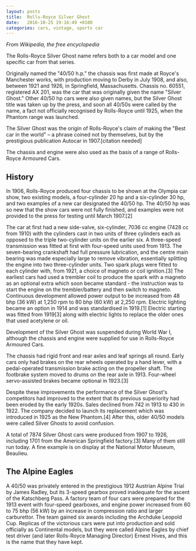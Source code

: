 ```yaml
---
layout: posts
title:  Rolls-Royce Silver Ghost
date:   2016-10-25 19:16:49 +0100
categories: cars, vintage, sports car
---
```

_From Wikipedia, the free encyclopedia_

The Rolls-Royce Silver Ghost name refers both to a car model and one specific car from that series.

Originally named the "40/50 h.p." the chassis was first made at Royce's Manchester works, with production moving to Derby in July 1908, and also, between 1921 and 1926, in Springfield, Massachusetts. Chassis no. 60551, registered AX 201, was the car that was originally given the name "Silver Ghost." Other 40/50 hp cars were also given names, but the Silver Ghost title was taken up by the press, and soon all 40/50s were called by the name, a fact not officially recognised by Rolls-Royce until 1925, when the Phantom range was launched.

The Silver Ghost was the origin of Rolls-Royce's claim of making the "Best car in the world" – a phrase coined not by themselves, but by the prestigious publication Autocar in 1907.[citation needed]

The chassis and engine were also used as the basis of a range of Rolls-Royce Armoured Cars.

## History
In 1906, Rolls-Royce produced four chassis to be shown at the Olympia car show, two existing models, a four-cylinder 20 hp and a six-cylinder 30 hp, and two examples of a new car designated the 40/50 hp. The 40/50 hp was so new that the show cars were not fully finished, and examples were not provided to the press for testing until March 1907.[2]

The car at first had a new side-valve, six-cylinder, 7036 cc engine (7428 cc from 1910) with the cylinders cast in two units of three cylinders each as opposed to the triple two-cylinder units on the earlier six. A three-speed transmission was fitted at first with four-speed units used from 1913. The seven-bearing crankshaft had full pressure lubrication, and the centre main bearing was made especially large to remove vibration, essentially splitting the engine into two three-cylinder units. Two spark plugs were fitted to each cylinder with, from 1921, a choice of magneto or coil ignition.[3] The earliest cars had used a trembler coil to produce the spark with a magneto as an optional extra which soon became standard - the instruction was to start the engine on the trembler/battery and then switch to magneto. Continuous development allowed power output to be increased from 48 bhp (36 kW) at 1,250 rpm to 80 bhp (60 kW) at 2,250 rpm. Electric lighting became an option in 1914 and was standardised in 1919.[1] Electric starting was fitted from 1919[3] along with electric lights to replace the older ones that used acetylene or oil.

Development of the Silver Ghost was suspended during World War I, although the chassis and engine were supplied for use in Rolls-Royce Armoured Cars.

The chassis had rigid front and rear axles and leaf springs all round. Early cars only had brakes on the rear wheels operated by a hand lever, with a pedal-operated transmission brake acting on the propeller shaft. The footbrake system moved to drums on the rear axle in 1913. Four-wheel servo-assisted brakes became optional in 1923.[3]

Despite these improvements the performance of the Silver Ghost's competitors had improved to the extent that its previous superiority had been eroded by the early 1920s. Sales declined from 742 in 1913 to 430 in 1922. The company decided to launch its replacement which was introduced in 1925 as the New Phantom.[4] After this, older 40/50 models were called Silver Ghosts to avoid confusion.

A total of 7874 Silver Ghost cars were produced from 1907 to 1926, including 1701 from the American Springfield factory.[3] Many of them still run today. A fine example is on display at the National Motor Museum, Beaulieu.

## The Alpine Eagles
A 40/50 was privately entered in the prestigious 1912 Austrian Alpine Trial by James Radley, but its 3-speed gearbox proved inadequate for the ascent of the Katschberg Pass. A factory team of four cars were prepared for the 1913 event with four-speed gearboxes, and engine power increased from 60 to 75 bhp (56 kW) by an increase in compression ratio and larger carburettor. The team gained six awards including the Archduke Leopold Cup. Replicas of the victorious cars were put into production and sold officially as Continental models, but they were called Alpine Eagles by chief test driver (and later Rolls-Royce Managing Director) Ernest Hives, and this is the name that they have kept.